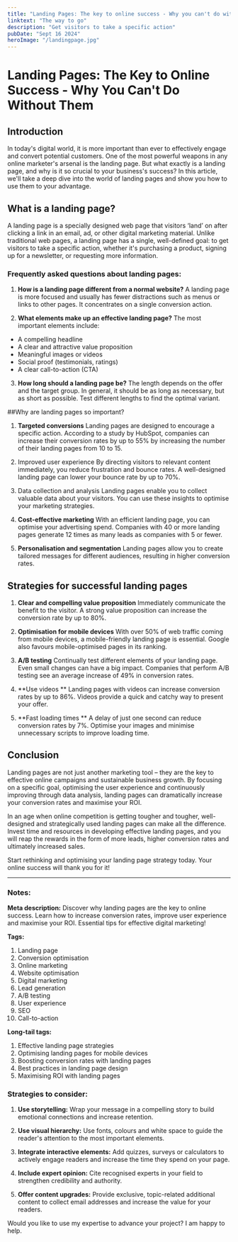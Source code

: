 ```yaml
---
title: "Landing Pages: The key to online success - Why you can't do without them"
linktext: "The way to go"
description: "Get visitors to take a specific action"
pubDate: "Sept 16 2024"
heroImage: "/landingpage.jpg"
---
```


# Landing Pages: The Key to Online Success - Why You Can't Do Without Them

## Introduction

In today's digital world, it is more important than ever to effectively engage and convert potential customers. One of the most powerful weapons in any online marketer's arsenal is the landing page. But what exactly is a landing page, and why is it so crucial to your business's success? In this article, we'll take a deep dive into the world of landing pages and show you how to use them to your advantage.

## What is a landing page?

A landing page is a specially designed web page that visitors ‘land’ on after clicking a link in an email, ad, or other digital marketing material. Unlike traditional web pages, a landing page has a single, well-defined goal: to get visitors to take a specific action, whether it's purchasing a product, signing up for a newsletter, or requesting more information.

### Frequently asked questions about landing pages:

1. **How is a landing page different from a normal website?**
A landing page is more focused and usually has fewer distractions such as menus or links to other pages. It concentrates on a single conversion action.

2. **What elements make up an effective landing page?**
The most important elements include:
- A compelling headline
- A clear and attractive value proposition
- Meaningful images or videos
- Social proof (testimonials, ratings)
- A clear call-to-action (CTA)

3. **How long should a landing page be?**
The length depends on the offer and the target group. In general, it should be as long as necessary, but as short as possible. Test different lengths to find the optimal variant.

##Why are landing pages so important?

1. **Targeted conversions**
Landing pages are designed to encourage a specific action. According to a study by HubSpot, companies can increase their conversion rates by up to 55% by increasing the number of their landing pages from 10 to 15.

2. Improved user experience
By directing visitors to relevant content immediately, you reduce frustration and bounce rates. A well-designed landing page can lower your bounce rate by up to 70%.

3. Data collection and analysis
Landing pages enable you to collect valuable data about your visitors. You can use these insights to optimise your marketing strategies.

4. **Cost-effective marketing**
With an efficient landing page, you can optimise your advertising spend. Companies with 40 or more landing pages generate 12 times as many leads as companies with 5 or fewer.

5. **Personalisation and segmentation**
Landing pages allow you to create tailored messages for different audiences, resulting in higher conversion rates.

## Strategies for successful landing pages

1. **Clear and compelling value proposition**
Immediately communicate the benefit to the visitor. A strong value proposition can increase the conversion rate by up to 80%.

2. **Optimisation for mobile devices**
With over 50% of web traffic coming from mobile devices, a mobile-friendly landing page is essential. Google also favours mobile-optimised pages in its ranking.

3. **A/B testing**
Continually test different elements of your landing page. Even small changes can have a big impact. Companies that perform A/B testing see an average increase of 49% in conversion rates.

4. **Use videos
**
Landing pages with videos can increase conversion rates by up to 86%. Videos provide a quick and catchy way to present your offer.

5. **Fast loading times
**
A delay of just one second can reduce conversion rates by 7%. Optimise your images and minimise unnecessary scripts to improve loading time.

## Conclusion

Landing pages are not just another marketing tool – they are the key to effective online campaigns and sustainable business growth. By focusing on a specific goal, optimising the user experience and continuously improving through data analysis, landing pages can dramatically increase your conversion rates and maximise your ROI.

In an age when online competition is getting tougher and tougher, well-designed and strategically used landing pages can make all the difference. Invest time and resources in developing effective landing pages, and you will reap the rewards in the form of more leads, higher conversion rates and ultimately increased sales.

Start rethinking and optimising your landing page strategy today. Your online success will thank you for it!

---

### Notes:

**Meta description:**
Discover why landing pages are the key to online success. Learn how to increase conversion rates, improve user experience and maximise your ROI. Essential tips for effective digital marketing!

**Tags:**
1. Landing page
2. Conversion optimisation
3. Online marketing
4. Website optimisation
5. Digital marketing
6. Lead generation
7. A/B testing
8. User experience
9. SEO
10. Call-to-action

**Long-tail tags:**
1. Effective landing page strategies
2. Optimising landing pages for mobile devices
3. Boosting conversion rates with landing pages
4. Best practices in landing page design
5. Maximising ROI with landing pages

### Strategies to consider:

1. **Use storytelling:** Wrap your message in a compelling story to build emotional connections and increase retention.

2. **Use visual hierarchy:** Use fonts, colours and white space to guide the reader's attention to the most important elements.

3. **Integrate interactive elements:** Add quizzes, surveys or calculators to actively engage readers and increase the time they spend on your page.

4. **Include expert opinion:** Cite recognised experts in your field to strengthen credibility and authority.

5. **Offer content upgrades:** Provide exclusive, topic-related additional content to collect email addresses and increase the value for your readers.


Would you like to use my expertise to advance your project? I am happy to help.